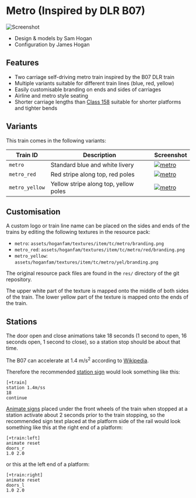 Metro (Inspired by DLR B07)
===========================

![Screenshot](./metro.jpg)

 - Design & models by Sam Hogan
 - Configuration by James Hogan


Features
--------

 - Two carriage self-driving metro train inspired by the B07 DLR train
 - Multiple variants suitable for different train lines (blue, red, yellow)
 - Easily customisable branding on ends and sides of carriages
 - Airline and metro style seating
 - Shorter carriage lengths than [Class 158](./class158.md) suitable for
   shorter platforms and tighter bends


Variants
--------

This train comes in the following variants:

Train ID       | Description                               | Screenshot
---------------|-------------------------------------------|------------
`metro`        | Standard blue and white livery            | [![metro](./metro_thumb.jpg)](./metro.jpg)
`metro_red`    | Red stripe along top, red poles           | [![metro](./metro_red_thumb.jpg)](./metro_red.jpg)
`metro_yellow` | Yellow stripe along top, yellow poles     | [![metro](./metro_yellow_thumb.jpg)](./metro_yellow.jpg)


Customisation
-------------

A custom logo or train line name can be placed on the sides and ends of the
trains by editing the following textures in the resource pack:
 - `metro`: `assets/hoganfam/textures/item/tc/metro/branding.png`
 - `metro_red`: `assets/hoganfam/textures/item/tc/metro/red/branding.png`
 - `metro_yellow`: `assets/hoganfam/textures/item/tc/metro/yel/branding.png`

The original resource pack files are found in the `res/` directory of the git
repository.

The upper white part of the texture is mapped onto the middle of both sides of
the train.
The lower yellow part of the texture is mapped onto the ends of the train.


Stations
--------

The door open and close animations take 18 seconds (1 second to open, 16
seconds open, 1 second to close), so a station stop should be about that time.

The B07 can accelerate at 1.4 m/s<sup>2</sup> according to [Wikipedia].

Therefore the recommended [station
sign](https://wiki.traincarts.net/p/TrainCarts/Signs/Station) would look
something like this:
```
[+train]
station 1.4m/ss
18
continue
```

[Animate signs](https://wiki.traincarts.net/p/TrainCarts/Signs/Animate)
placed under the front wheels of the train when stopped at a station activate
about 2 seconds prior to the train stopping, so the recommended sign text
placed at the platform side of the rail would look something like this at the
right end of a platform:
```
[+train:left]
animate reset
doors_r
1.0 2.0
```

or this at the left end of a platform:
```
[+train:right]
animate reset
doors_l
1.0 2.0
```

[Wikipedia]: https://en.wikipedia.org/wiki/Docklands_Light_Railway_rolling_stock
